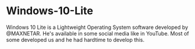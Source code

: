 # Windows-10-Lite
Windows 10 Lite is a Lightweight Operating System software developed by @MAXNETAR. He's available in some social media like in YouTube. Most of some developed us and he had hardtime to develop this.
